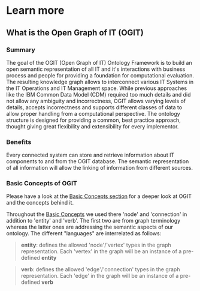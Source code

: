 # Learn more

## What is the Open Graph of IT (OGIT)

### Summary
The goal of the OGIT (Open Graph of IT) Ontology Framework is to build an open semantic representation of all IT and it's interactions with business process and people for providing a foundation for computational evaluation. The resulting knowledge graph allows to interconnect various IT Systems in the IT Operations and IT Management space. While previous approaches like the IBM Common Data Model (CDM) required too much details and did not allow any ambiguity and incorrectness, OGIT allows varying levels of details, accepts incorrectness and supports different classes of data to allow proper handling from a computational perspective. The ontology structure is designed for providing a common, best practice approach, thought giving great flexibility and extensibility for every implementor.

### Benefits

Every connected system can store and retrieve information about IT components to and from the OGIT database. The semantic representation of all information will allow the linking of information from different sources.

### Basic Concepts of OGIT

Please have a look at the [Basic Concepts section](../../wiki/Basic-Concepts) for a deeper look at OGIT and the concepts behind it.

Throughout the [Basic Concepts](../../wiki/Basic-Concepts) we used there 'node' and 'connection' in addition to 'entity' and 'verb'. The first two are from graph terminology whereas the latter ones are addressing the semantic aspects of our ontology. The different "languages" are interrelated as follows:


> __entity__: defines the allowed 'node'/'vertex' types in the graph representation. Each 'vertex' in the graph will be an instance of a pre-defined __entity__

> __verb__: defines the allowed 'edge'/'connection' types in the graph representation. Each 'edge' in the graph will be an instance of a pre-defined __verb__

